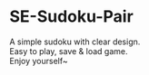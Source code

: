 # SE-Sudoku-Pair  
A simple sudoku with clear design.  
Easy to play, save & load game.  
Enjoy yourself~  
